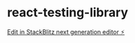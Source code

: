 # react-testing-library

[Edit in StackBlitz next generation editor ⚡️](https://stackblitz.com/~/github.com/kenanturgay/react-testing-library)
